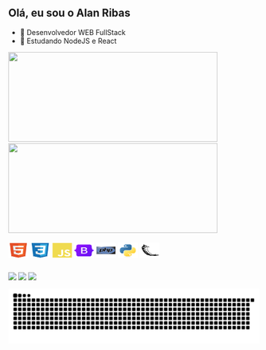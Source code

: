 ## Olá, eu sou o Alan Ribas
- 👀 Desenvolvedor WEB FullStack
- 🌱 Estudando NodeJS e React

<div style="display: inline-inlineblock">
  <a href="https://github.com/Alan-RiBas" >
  <img style="display: inline" width="420em" height="180em" src="https://github-readme-stats.vercel.app/api?username=Alan-RiBas&show_icons=true&theme=dark&include_all_commits=true&count_private=true"/>
  <img style="display: inline-block" width="420em" height="180em" src="https://github-readme-stats.vercel.app/api/top-langs/?username=Alan-RiBas&layout=compact&langs_count=7&theme=dark"/>
</div>
  
  </div>
<div style="display: inline-block"><br>
  <img align="center" alt="Alan-HTML" height="30" width="40" src="https://raw.githubusercontent.com/devicons/devicon/master/icons/html5/html5-original.svg">
  <img align="center" alt="Alan-CSS" height="30" width="40" src="https://raw.githubusercontent.com/devicons/devicon/master/icons/css3/css3-original.svg">
  <img align="center" alt="Alan-Js" height="30" width="40" src="https://raw.githubusercontent.com/devicons/devicon/master/icons/javascript/javascript-plain.svg">
  <img align="center" alt="Alan-Bootstrap" height="30" width="40" src="https://raw.githubusercontent.com/devicons/devicon/master/icons/bootstrap/bootstrap-original.svg">
  <img align="center" alt="Alan-php" height="30" width="40" src="https://raw.githubusercontent.com/devicons/devicon/master/icons/php/php-original.svg">
  <img align="center" alt="Alan-python" height="30" width="40" src="https://raw.githubusercontent.com/devicons/devicon/master/icons/python/python-original.svg">
  <img align="center" alt="Alan-flask" height="30" width="40" background-color="white" src="https://raw.githubusercontent.com/devicons/devicon/master/icons/flask/flask-original.svg">
</div>

##

<div> 
  <a href="https://instagram.com/alan.b.ribas" target="_blank"><img src="https://img.shields.io/badge/-Instagram-%23E4405F?style=for-the-badge&logo=instagram&logoColor=white" target="_blank"></a>
 	<a href = "mailto:alanbatista.ribas@gmail.com"><img src="https://img.shields.io/badge/-Gmail-%23333?style=for-the-badge&logo=gmail&logoColor=white" target="_blank"></a>
  <a href="https://www.linkedin.com/in/alan-batista-2b60a61a2/" target="_blank"><img src="https://img.shields.io/badge/-LinkedIn-%230077B5?style=for-the-badge&logo=linkedin&logoColor=white" target="_blank"></a> 
 
  ![Snake animation](https://github.com/Alan-RiBas/Alan-RiBas/blob/output/github-contribution-grid-snake.svg)
 
</div>
